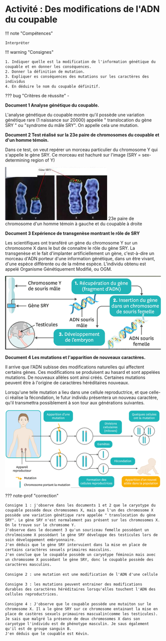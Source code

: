 # Activité : Des modifications de l'ADN du coupable

!!! note "Compétences"

    Interpréter 

!!! warning "Consignes"

    1. Indiquer quelle est la modification de l'information génétique du coupable et en donner les conséquences.
    2. Donner la définition de mutation.
    3. Expliquer es conséquences des mutations sur les caractères des individus
    4. En déduire le nom du coupable définitif.
    
??? bug "Critères de réussite"
    - 



<div markdown style="break-inside: avoid;">

**Document 1 Analyse génétique du coupable.**

L'analyse génétique du coupable montre qu'il possède une variation génétique rare (1 naissance sur 20000) appelée " translocation du gène SRY " ou "syndrome du mâle SRY". On appelle cela une mutation.

</div>

**Document 2 Test réalisé sur la 23e paire de chromosomes du coupable et d'un homme témoin.**

Dans ce test, on veut repérer un morceau particulier du chromosome Y qui s'appelle le gène SRY. Ce morceau est hachuré sur l'image (SRY = sex-determining region of Y)

![](image-2.png)
23e paire de chromosome d'un homme témoin à gauche et du coupable à droite

**Document 3 Expérience de transgenèse montrant le rôle de SRY**

Les scientifiques ont transféré un gène du chromosome Y sur un chromosome X dans le but de connaitre le rôle du gène SRY. La transgenèse et le fait d'implanter artificiellement un gène, c'est-à-dire un morceau d'ADN porteur d'une information génétique, dans un être vivant, d'une espèce différente ou de la même espèce. L'individu obtenu est appelé Organisme Génétiquement Modifié, ou OGM.

![](pictures/trangenese.png)

**Document 4 Les mutations et l'apparition de nouveaux caractères.**


Il arrive que l'ADN subisse des modifications naturelles qui affectent certains gènes. Ces modifications se produisent au hasard et sont appelées mutations. De nouveaux allèles sont ainsi créés. Certaines mutations peuvent être à l'origine de caractères héréditaires nouveaux.

Lorsqu'une telle mutation a lieu dans une cellule reproductrice, et que celle-ci réalise la fécondation, le futur individu présentera un nouveau caractère, qu'il transmettra possiblement à son tour aux générations suivantes. 


![](pictures/devenirMutations.png)


??? note-prof "correction"

    Consigne 1 : j'observe dans les documents 1 et 2 que le caryotype du coupable possède deux chromosomes X, mais que l'un des chromosome X possède une variation génétique rare appelée " translocation du gène SRY". Le gène SRY n'est normalement pas présent sur les chromosomes X. On le trouve sur le chromsome Y. 
    J'observe dans le document 3 qu'un souriceau femelle possédant un chrolmoisome X possèdant le gène SRY développe des testicules lors de soin développement embryonnaire.
    J'en déduis que le gène SRY intervuient dans la mise en place de certains caractères sexuels primaires masculins.
    J'en conclue que le coupable possède un caryotype féminoin mais avec un chromosome X possédant le gène SRY, donc le coupable possède des caractères masculins.

    Consigne 2 : une mutation est une modification de l'ADN d'une cellule

    Consigne 3 : les mutations peuvent entrainer des modifications durables des caractères héréditaires lorsqu'elles touchent l'ADN des cellules reproductrices.

    Consigne 4 : J'observe que le coupable possède une mutaiton sur le chromosome X. Il a le gène SRY sur ce chromosome entainant la mise en place de castères sexuels primauires mascualin(comme les testicules).
    Je sais que malgré la présence de deux chromosomes X dans son caryotype l'individu est de phénotype masculin. Je saus également qu'il est de groupe sanguin B. 
    J'en déduis que le coupable est Kévin.